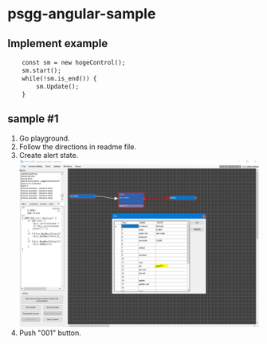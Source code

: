 # psgg-angular-sample

## Implement example

```
    const sm = new hogeControl();
    sm.start();
    while(!sm.is_end()) {
        sm.Update();
    }
```

## sample #1

1. Go playground.
2. Follow the directions in readme file.
3. Create alert state.
![](https://raw.githubusercontent.com/NNNIC/psgg-angular-sample/master/wiki/alert.PNG)
4. Push "001" button.
![]()
